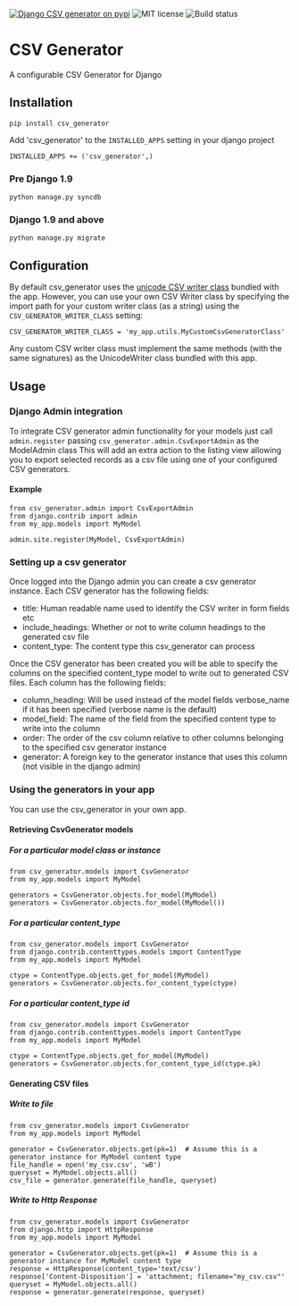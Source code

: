 [![Django CSV generator on pypi](https://img.shields.io/badge/pypi-0.1.0-green.svg)](https://pypi.python.org/pypi/csv_generator)
![MIT license](https://img.shields.io/badge/licence-MIT-blue.svg)
![Build status](https://travis-ci.org/fatboystring/csv_generator.svg?branch=master)

# CSV Generator

A configurable CSV Generator for Django


## Installation

`pip install csv_generator`

Add 'csv_generator' to the `INSTALLED_APPS` setting in your django project

`INSTALLED_APPS += ('csv_generator',)`

### Pre Django 1.9

`python manage.py syncdb`

### Django 1.9 and above

`python manage.py migrate`


## Configuration

By default csv_generator uses the [unicode CSV writer class](https://github.com/fatboystring/csv_generator/blob/master/csv_generator/utils.py) bundled with the app.
However, you can use your own CSV Writer class by specifying the import path for your custom writer class (as a string) using the `CSV_GENERATOR_WRITER_CLASS` setting:

```
CSV_GENERATOR_WRITER_CLASS = 'my_app.utils.MyCustomCsvGeneratorClass'
```

Any custom CSV writer class must implement the same methods (with the same signatures) as the UnicodeWriter class bundled with this app.


## Usage

### Django Admin integration

To integrate CSV generator admin functionality for your models just call `admin.register` passing `csv_generator.admin.CsvExportAdmin` as the ModelAdmin class
This will add an extra action to the listing view allowing you to export selected records as a csv file using one of your configured CSV generators.

#### Example

```
from csv_generator.admin import CsvExportAdmin
from django.contrib import admin
from my_app.models import MyModel

admin.site.register(MyModel, CsvExportAdmin)
```


### Setting up a csv generator

Once logged into the Django admin you can create a csv generator instance.  Each CSV generator has the following fields:

 - title: Human readable name used to identify the CSV writer in form fields etc
 - include_headings: Whether or not to write column headings to the generated csv file
 - content_type: The content type this csv_generator can process

Once the CSV generator has been created you will be able to specify the columns on the specified content_type model to write out to generated CSV files.
Each column has the following fields:

 - column_heading: Will be used instead of the model fields verbose_name if it has been specified (verbose name is the default)
 - model_field: The name of the field from the specified content type to write into the column
 - order: The order of the csv column relative to other columns belonging to the specified csv generator instance
 - generator: A foreign key to the generator instance that uses this column (not visible in the django admin)


### Using the generators in your app

You can use the csv_generator in your own app.


#### Retrieving CsvGenerator models

##### For a particular model class or instance
```
from csv_generator.models import CsvGenerator
from my_app.models import MyModel

generators = CsvGenerator.objects.for_model(MyModel)
generators = CsvGenerator.objects.for_model(MyModel())
```

##### For a particular content_type
```
from csv_generator.models import CsvGenerator
from django.contrib.contenttypes.models import ContentType
from my_app.models import MyModel

ctype = ContentType.objects.get_for_model(MyModel)
generators = CsvGenerator.objects.for_content_type(ctype)
```

##### For a particular content_type id
```
from csv_generator.models import CsvGenerator
from django.contrib.contenttypes.models import ContentType
from my_app.models import MyModel

ctype = ContentType.objects.get_for_model(MyModel)
generators = CsvGenerator.objects.for_content_type_id(ctype.pk)
```


#### Generating CSV files

##### Write to file

```
from csv_generator.models import CsvGenerator
from my_app.models import MyModel

generator = CsvGenerator.objects.get(pk=1)  # Assume this is a generator instance for MyModel content type
file_handle = open('my_csv.csv', 'wB')
queryset = MyModel.objects.all()
csv_file = generator.generate(file_handle, queryset)
```

##### Write to Http Response

```
from csv_generator.models import CsvGenerator
from django.http import HttpResponse
from my_app.models import MyModel

generator = CsvGenerator.objects.get(pk=1)  # Assume this is a generator instance for MyModel content type
response = HttpResponse(content_type='text/csv')
response['Content-Disposition'] = 'attachment; filename="my_csv.csv"'
queryset = MyModel.objects.all()
response = generator.generate(response, queryset)
```



